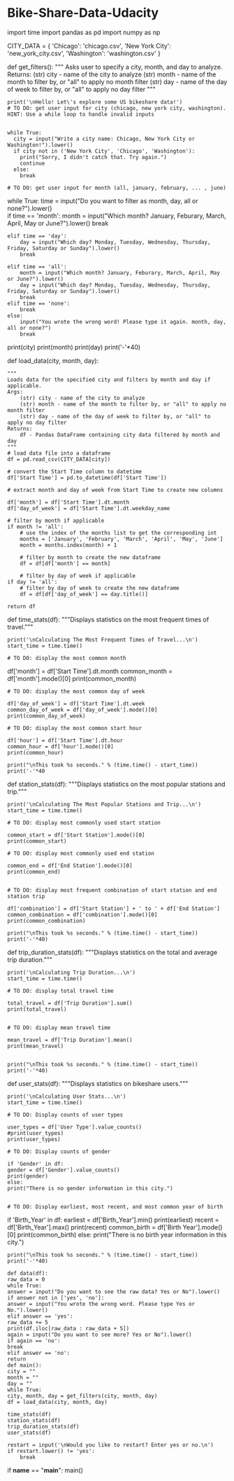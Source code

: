 # Bike-Share-Data-Udacity
import time
import pandas as pd
import numpy as np

CITY_DATA = { 'Chicago': 'chicago.csv',
              'New York City': 'new_york_city.csv',
              'Washington': 'washington.csv' }


def get_filters():
    """
    Asks user to specify a city, month, and day to analyze.
    Returns:
        (str) city - name of the city to analyze
        (str) month - name of the month to filter by, or "all" to apply no month filter
        (str) day - name of the day of week to filter by, or "all" to apply no day filter
    """

    print('\nHello! Let\'s explore some US bikeshare data!')
    # TO DO: get user input for city (chicago, new york city, washington). HINT: Use a while loop to handle invalid inputs


    while True:
      city = input("Write a city name: Chicago, New York City or Washington!").lower()
      if city not in ('New York City', 'Chicago', 'Washington'):
        print("Sorry, I didn't catch that. Try again.")
        continue
      else:
        break

    # TO DO: get user input for month (all, january, february, ... , june)

 while True:
    time = input("Do you want to filter as month, day, all or none?").lower()               
    if time == 'month':
        month = input("Which month? January, Feburary, March, April, May or June?").lower()
        break
                
    elif time == 'day':
        day = input("Which day? Monday, Tuesday, Wednesday, Thursday, Friday, Saturday or Sunday").lower()
        break
                
    elif time == 'all':
        month = input("Which month? January, Feburary, March, April, May or June?").lower()           
        day = input("Which day? Monday, Tuesday, Wednesday, Thursday, Friday, Saturday or Sunday").lower()
        break       
    elif time == 'none':
        break       
    else:
        input("You wrote the wrong word! Please type it again. month, day, all or none?")
        break

print(city)
print(month)
print(day)
print('-'*40)
   


def load_data(city, month, day):

    """
    Loads data for the specified city and filters by month and day if applicable.
    Args:
        (str) city - name of the city to analyze
        (str) month - name of the month to filter by, or "all" to apply no month filter
        (str) day - name of the day of week to filter by, or "all" to apply no day filter
    Returns:
        df - Pandas DataFrame containing city data filtered by month and day
    """
    # load data file into a dataframe
    df = pd.read_csv(CITY_DATA[city])

    # convert the Start Time column to datetime
    df['Start Time'] = pd.to_datetime(df['Start Time'])

    # extract month and day of week from Start Time to create new columns

    df['month'] = df['Start Time'].dt.month
    df['day_of_week'] = df['Start Time'].dt.weekday_name

    # filter by month if applicable
    if month != 'all':
   	 	# use the index of the months list to get the corresponding int
        months = ['January', 'February', 'March', 'April', 'May', 'June']
        month = months.index(month) + 1

    	# filter by month to create the new dataframe
        df = df[df['month'] == month]

        # filter by day of week if applicable
    if day != 'all':
        # filter by day of week to create the new dataframe
        df = df[df['day_of_week'] == day.title()]

    return df

def time_stats(df):
    """Displays statistics on the most frequent times of travel."""

    print('\nCalculating The Most Frequent Times of Travel...\n')
    start_time = time.time()

    # TO DO: display the most common month

   df['month'] = df['Start Time'].dt.month
   common_month = df['month'].mode()[0]
   print(common_month)


    # TO DO: display the most common day of week

    df['day_of_week'] = df['Start Time'].dt.week
    common_day_of_week = df['day_of_week'].mode()[0]
    print(common_day_of_week)

    # TO DO: display the most common start hour

    df['hour'] = df['Start Time'].dt.hour
    common_hour = df['hour'].mode()[0]
    print(common_hour)

    print("\nThis took %s seconds." % (time.time() - start_time))
    print('-'*40


def station_stats(df):
    """Displays statistics on the most popular stations and trip."""

    print('\nCalculating The Most Popular Stations and Trip...\n')
    start_time = time.time()

    # TO DO: display most commonly used start station

    common_start = df['Start Station'].mode()[0]
    print(common_start)

    # TO DO: display most commonly used end station

    common_end = df['End Station'].mode()[0]
    print(common_end)


    # TO DO: display most frequent combination of start station and end station trip

    df['combination'] = df['Start Station'] + ' to ' + df['End Station']
    common_combination = df['combination'].mode()[0]
    print(common_combination)

    print("\nThis took %s seconds." % (time.time() - start_time))
    print('-'*40)

def trip_duration_stats(df):
    """Displays statistics on the total and average trip duration."""

    print('\nCalculating Trip Duration...\n')
    start_time = time.time()

    # TO DO: display total travel time

    total_travel = df['Trip Duration'].sum()
    print(total_travel)


    # TO DO: display mean travel time

    mean_travel = df['Trip Duration'].mean()
    print(mean_travel)


    print("\nThis took %s seconds." % (time.time() - start_time))
    print('-'*40)


def user_stats(df):
    """Displays statistics on bikeshare users."""

    print('\nCalculating User Stats...\n')
    start_time = time.time()

    # TO DO: Display counts of user types

    user_types = df['User Type'].value_counts()
    #print(user_types)
    print(user_types)

    # TO DO: Display counts of gender

    if 'Gender' in df:
    gender = df['Gender'].value_counts()
    print(gender)
    else:
    print("There is no gender information in this city.")


    # TO DO: Display earliest, most recent, and most common year of birth

   if 'Birth_Year' in df:
    earliest = df['Birth_Year'].min()
    print(earliest)
    recent = df['Birth_Year'].max()
    print(recent)
    common_birth = df['Birth Year'].mode()[0]
    print(common_birth)
    else:
    print("There is no birth year information in this city.")

    print("\nThis took %s seconds." % (time.time() - start_time))
    print('-'*40)

    def data(df):
    raw_data = 0
    while True:
    answer = input("Do you want to see the raw data? Yes or No").lower()
    if answer not in ['yes', 'no']:
    answer = input("You wrote the wrong word. Please type Yes or No.").lower()
    elif answer == 'yes':
    raw_data += 5
    print(df.iloc[raw_data : raw_data + 5])
    again = input("Do you want to see more? Yes or No").lower()
    if again == 'no':
    break
    elif answer == 'no':
    return
    def main():
    city = ""
    month = ""
    day = ""
    while True:
    city, month, day = get_filters(city, month, day)
    df = load_data(city, month, day)

    time_stats(df)
    station_stats(df)
    trip_duration_stats(df)
    user_stats(df)

    restart = input('\nWould you like to restart? Enter yes or no.\n')
    if restart.lower() != 'yes':
        break

    
if __name__ == "__main__":
	main()

